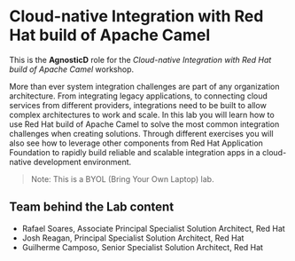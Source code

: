 # Cloud-native Integration with Red Hat build of Apache Camel

This is the **AgnosticD** role for the *Cloud-native Integration with Red Hat build of Apache Camel* workshop.

More than ever system integration challenges are part of any organization architecture. From integrating legacy applications, to connecting cloud services from different providers, integrations need to be built to allow complex architectures to work and scale. In this lab you will learn how to use Red Hat build of Apache Camel to solve the most common integration challenges when creating solutions. Through different exercises you will also see how to leverage other components from Red Hat Application Foundation to rapidly build reliable and scalable integration apps in a cloud-native development environment. 

> Note: This is a BYOL (Bring Your Own Laptop) lab.

 ## Team behind the Lab content
 * Rafael Soares, Associate Principal Specialist Solution Architect, Red Hat
 * Josh Reagan, Principal Specialist Solution Architect, Red Hat
 * Guilherme Camposo, Senior Specialist Solution Architect, Red Hat